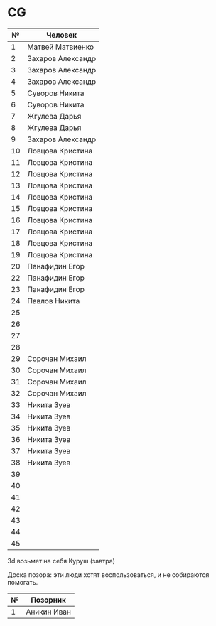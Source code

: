 # CG

| № | Человек |
| ------------- | ------------- |
| 1  | Матвей Матвиенко  |
| 2  | Захаров Александр |
| 3  | Захаров Александр |
| 4  | Захаров Александр |
| 5  | Суворов Никита |
| 6  | Суворов Никита |
| 7  | Жгулева Дарья |
| 8  | Жгулева Дарья |
| 9  | Захаров Александр |
| 10  | Ловцова Кристина |
| 11  | Ловцова Кристина |
| 12  | Ловцова Кристина |
| 13  | Ловцова Кристина |
| 14  | Ловцова Кристина |
| 15  | Ловцова Кристина |
| 16  | Ловцова Кристина |
| 17  | Ловцова Кристина |
| 18  | Ловцова Кристина |
| 19  | Ловцова Кристина |
| 20  | Панафидин Егор |
| 22  | Панафидин Егор |
| 23  | Панафидин Егор |
| 24  | Павлов Никита |
| 25  |  |
| 26  |  |
| 27  |  |
| 28  |  |
| 29  | Сорочан Михаил |
| 30  | Сорочан Михаил |
| 31  | Сорочан Михаил |
| 32  | Сорочан Михаил |
| 33  | Никита Зуев |
| 34  | Никита Зуев |
| 35  | Никита Зуев |
| 36  | Никита Зуев |
| 37  | Никита Зуев |
| 38  | Никита Зуев |
| 39  |  |
| 40  |  |
| 41  |  |
| 42  |  |
| 43  |  |
| 44  |  |
| 45  |  |

3d возьмет на себя Куруш (завтра)



Доска позора: эти люди хотят воспользоваться, и не собираются помогать.

| № | Позорник |
| ------------- | ------------- |
| 1  | Аникин Иван  |
